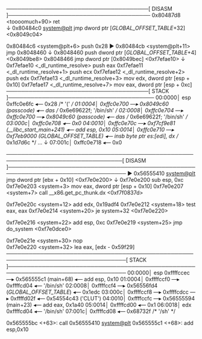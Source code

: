 

──────────────────────────────────────[ DISASM ]──────────────────────────────────────
   0x80487d8  <toooomuch+90>             ret    
    ↓
   0x80484c0  <system@plt>               jmp    dword ptr [_GLOBAL_OFFSET_TABLE_+32] <0x8049c04>

   0x80484c6  <system@plt+6>             push   0x28
 ► 0x80484cb  <system@plt+11>            jmp    0x8048460
    ↓
   0x8048460                             push   dword ptr [_GLOBAL_OFFSET_TABLE_+4] <0x8049be8>
   0x8048466                             jmp    dword ptr [0x8049bec] <0xf7efae10>
    ↓
   0xf7efae10 <_dl_runtime_resolve>      push   eax
   0xf7efae11 <_dl_runtime_resolve+1>    push   ecx
   0xf7efae12 <_dl_runtime_resolve+2>    push   edx
   0xf7efae13 <_dl_runtime_resolve+3>    mov    edx, dword ptr [esp + 0x10]
   0xf7efae17 <_dl_runtime_resolve+7>    mov    eax, dword ptr [esp + 0xc]
──────────────────────────────────────[ STACK ]───────────────────────────────────────
00:0000│ esp  0xffc0e6fc ◂— 0x28 /* '(' */
01:0004│      0xffc0e700 —▸ 0x8049c60 (passcode) ◂— das     /* 0x6e69622f; '/bin/sh' */
02:0008│      0xffc0e704 —▸ 0xffc0e700 —▸ 0x8049c60 (passcode) ◂— das     /* 0x6e69622f; '/bin/sh' */
03:000c│      0xffc0e708 ◂— 0x0
04:0010│      0xffc0e70c —▸ 0xf7cf9e81 (__libc_start_main+241) ◂— add    esp, 0x10
05:0014│      0xffc0e710 —▸ 0xf7eb9000 (_GLOBAL_OFFSET_TABLE_) ◂— insb   byte ptr es:[edi], dx /* 0x1d7d6c */
... ↓
07:001c│      0xffc0e718 ◂— 0x0

─────────────────────────────────────────────────────────────────────────────────[ DISASM ]──────────────────────────────────────────────────────────────────────────────────
 ► 0x56555410 <system@plt>    jmp    dword ptr [ebx + 0x10] <0xf7e0e200>
    ↓
   0xf7e0e200 <system>        sub    esp, 0xc
   0xf7e0e203 <system+3>      mov    eax, dword ptr [esp + 0x10]
   0xf7e0e207 <system+7>      call   __x86.get_pc_thunk.dx <0xf7f0837d>
 
   0xf7e0e20c <system+12>     add    edx, 0x19adf4
   0xf7e0e212 <system+18>     test   eax, eax
   0xf7e0e214 <system+20>     je     system+32 <0xf7e0e220>
 
   0xf7e0e216 <system+22>     add    esp, 0xc
   0xf7e0e219 <system+25>     jmp    do_system <0xf7e0dce0>
 
   0xf7e0e21e <system+30>     nop    
   0xf7e0e220 <system+32>     lea    eax, [edx - 0x59f29]
──────────────────────────────────────────────────────────────────────────────────[ STACK ]──────────────────────────────────────────────────────────────────────────────────
00:0000│ esp  0xffffccec —▸ 0x565555c1 (main+68) ◂— add    esp, 0x10
01:0004│      0xffffccf0 —▸ 0xffffcd04 ◂— '/bin/sh'
02:0008│      0xffffccf4 —▸ 0x56556fd4 (_GLOBAL_OFFSET_TABLE_) ◂— 0x1edc
03:000c│      0xffffccf8 —▸ 0xffffcdcc —▸ 0xffffd02f ◂— 0x54554c43 ('CLUT')
04:0010│      0xffffccfc —▸ 0x56555594 (main+23) ◂— add    eax, 0x1a40
05:0014│      0xffffcd00 ◂— 0x1
06:0018│ edx  0xffffcd04 ◂— '/bin/sh'
07:001c│      0xffffcd08 ◂— 0x68732f /* '/sh' */

   0x565555bc <+63>:    call   0x56555410 <system@plt>
   0x565555c1 <+68>:    add    esp,0x10

